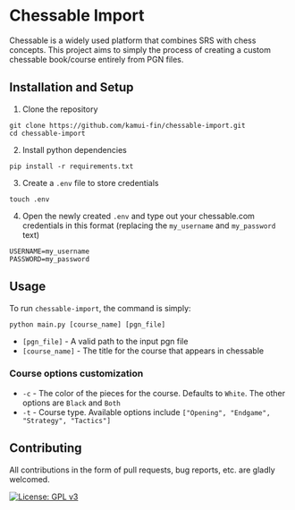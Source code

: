 # Chessable Import

Chessable is a widely used platform that combines SRS with chess concepts. This project aims to simply the process of creating a custom chessable book/course entirely from PGN files.

## Installation and Setup

1. Clone the repository

```
git clone https://github.com/kamui-fin/chessable-import.git
cd chessable-import
```

2. Install python dependencies

```
pip install -r requirements.txt
```

3. Create a `.env` file to store credentials

```
touch .env
```

4. Open the newly created `.env` and type out your chessable.com credentials in this format (replacing the `my_username` and `my_password` text)

```
USERNAME=my_username
PASSWORD=my_password
```

## Usage

To run `chessable-import`, the command is simply:

```
python main.py [course_name] [pgn_file]
```

- `[pgn_file]` - A valid path to the input pgn file
- `[course_name]` - The title for the course that appears in chessable

### Course options customization

- `-c` - The color of the pieces for the course. Defaults to `White`. The other options are `Black` and `Both`
- `-t` - Course type. Available options include `["Opening", "Endgame", "Strategy", "Tactics"]`

## Contributing

All contributions in the form of pull requests, bug reports, etc. are gladly welcomed.

[![License: GPL v3](https://img.shields.io/badge/License-GPLv3-blue.svg)](https://www.gnu.org/licenses/gpl-3.0)
